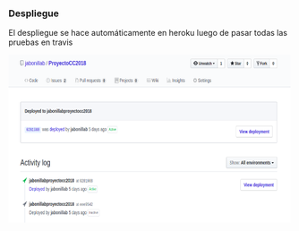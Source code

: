 ### Despliegue

El despliegue se hace automáticamente en heroku luego de pasar todas las pruebas en travis

<p align="center">
  <img width="700" height="300" src="imagenes/autodeploy.png">
</p>

